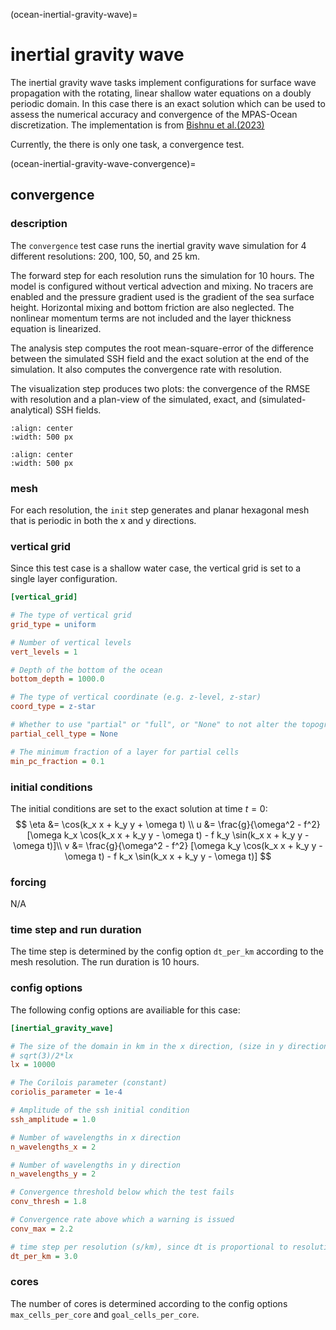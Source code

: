 (ocean-inertial-gravity-wave)=

# inertial gravity wave

The inertial gravity wave tasks implement configurations for surface wave
propagation with the rotating, linear shallow water equations on a doubly
periodic domain. In this case there is an exact solution which can be used to
assess the numerical accuracy and convergence of the MPAS-Ocean discretization.
The implementation is from
[Bishnu et al.(2023)](https://doi.org/10.22541/essoar.167100170.03833124/v1)

Currently, the there is only one task, a convergence test.

(ocean-inertial-gravity-wave-convergence)=

## convergence

### description

The `convergence` test case runs the inertial gravity wave simulation for 4
different resolutions: 200, 100, 50, and 25 km.

The forward step for each resolution runs the simulation for 10 hours. The
model is configured without vertical advection and mixing. No tracers are enabled
and the pressure gradient used is the gradient of the sea surface height.
Horizontal mixing and bottom friction are also neglected. The nonlinear momentum
terms are not included and the layer thickness equation is linearized.

The analysis step computes the root mean-square-error of the difference between
the simulated SSH field and the exact solution at the end of the simulation. It
also computes the convergence rate with resolution.

The visualization step produces two plots: the convergence of the RMSE with
resolution and a plan-view of the simulated, exact, and (simulated-analytical)
SSH fields.

```{image} images/inertial_gravity_wave_comparison.png
:align: center
:width: 500 px
```

```{image} images/inertial_gravity_wave_convergence.png
:align: center
:width: 500 px
```

### mesh

For each resolution, the `init` step generates and planar hexagonal
mesh that is periodic in both the x and y directions.

### vertical grid

Since this test case is a shallow water case, the vertical grid is set to a
single layer configuration.

```cfg
[vertical_grid]

# The type of vertical grid
grid_type = uniform

# Number of vertical levels
vert_levels = 1 

# Depth of the bottom of the ocean
bottom_depth = 1000.0

# The type of vertical coordinate (e.g. z-level, z-star)
coord_type = z-star

# Whether to use "partial" or "full", or "None" to not alter the topography
partial_cell_type = None

# The minimum fraction of a layer for partial cells
min_pc_fraction = 0.1
```

### initial conditions

The initial conditions are set to the exact solution at time $t=0$:
$$
\eta &= \cos(k_x x + k_y y + \omega t) \\
u &= \frac{g}{\omega^2 - f^2} [\omega k_x \cos(k_x x + k_y y - \omega t) - f k_y \sin(k_x x + k_y y - \omega t)]\\
v &= \frac{g}{\omega^2 - f^2} [\omega k_y \cos(k_x x + k_y y - \omega t) - f k_x \sin(k_x x + k_y y - \omega t)]
$$

### forcing

N/A

### time step and run duration

The time step is determined by the config option ``dt_per_km`` according to the
mesh resolution. The run duration is 10 hours.

### config options

The following config options are availiable for this case:

```cfg
[inertial_gravity_wave]

# The size of the domain in km in the x direction, (size in y direction =
# sqrt(3)/2*lx
lx = 10000

# The Corilois parameter (constant)
coriolis_parameter = 1e-4

# Amplitude of the ssh initial condition
ssh_amplitude = 1.0

# Number of wavelengths in x direction
n_wavelengths_x = 2

# Number of wavelengths in y direction
n_wavelengths_y = 2

# Convergence threshold below which the test fails
conv_thresh = 1.8

# Convergence rate above which a warning is issued
conv_max = 2.2

# time step per resolution (s/km), since dt is proportional to resolution
dt_per_km = 3.0

```

### cores

The number of cores is determined according to the config options
``max_cells_per_core`` and ``goal_cells_per_core``.
